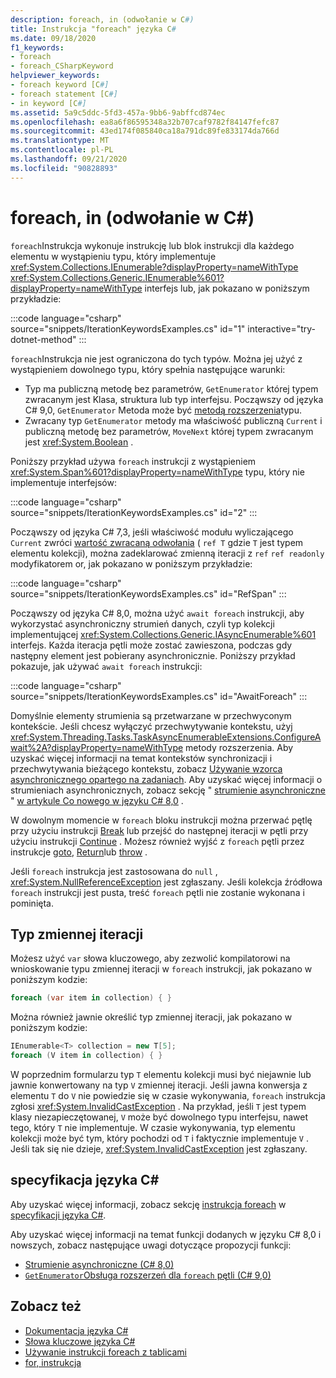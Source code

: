 ```yaml
---
description: foreach, in (odwołanie w C#)
title: Instrukcja "foreach" języka C#
ms.date: 09/18/2020
f1_keywords:
- foreach
- foreach_CSharpKeyword
helpviewer_keywords:
- foreach keyword [C#]
- foreach statement [C#]
- in keyword [C#]
ms.assetid: 5a9c5ddc-5fd3-457a-9bb6-9abffcd874ec
ms.openlocfilehash: ea8a6f86595348a32b707caf9782f84147fefc87
ms.sourcegitcommit: 43ed174f085840ca18a791dc89fe833174da766d
ms.translationtype: MT
ms.contentlocale: pl-PL
ms.lasthandoff: 09/21/2020
ms.locfileid: "90828893"
---
```

# <a name="foreach-in-c-reference"></a>foreach, in (odwołanie w C#)

`foreach`Instrukcja wykonuje instrukcję lub blok instrukcji dla każdego elementu w wystąpieniu typu, który implementuje <xref:System.Collections.IEnumerable?displayProperty=nameWithType> <xref:System.Collections.Generic.IEnumerable%601?displayProperty=nameWithType> interfejs lub, jak pokazano w poniższym przykładzie:

:::code language="csharp" source="snippets/IterationKeywordsExamples.cs" id="1" interactive="try-dotnet-method" :::

`foreach`Instrukcja nie jest ograniczona do tych typów. Można jej użyć z wystąpieniem dowolnego typu, który spełnia następujące warunki:

- Typ ma publiczną metodę bez parametrów, `GetEnumerator` której typem zwracanym jest Klasa, struktura lub typ interfejsu. Począwszy od języka C# 9,0, `GetEnumerator` Metoda może być [metodą rozszerzenia](../../programming-guide/classes-and-structs/extension-methods.md)typu.
- Zwracany typ `GetEnumerator` metody ma właściwość publiczną `Current` i publiczną metodę bez parametrów, `MoveNext` której typem zwracanym jest <xref:System.Boolean> .

Poniższy przykład używa `foreach` instrukcji z wystąpieniem <xref:System.Span%601?displayProperty=nameWithType> typu, który nie implementuje interfejsów:

:::code language="csharp" source="snippets/IterationKeywordsExamples.cs" id="2" :::

Począwszy od języka C# 7,3, jeśli właściwość modułu wyliczającego `Current` zwróci [wartość zwracaną odwołania](ref.md#reference-return-values) ( `ref T` gdzie `T` jest typem elementu kolekcji), można zadeklarować zmienną iteracji z `ref` `ref readonly` modyfikatorem or, jak pokazano w poniższym przykładzie:

:::code language="csharp" source="snippets/IterationKeywordsExamples.cs" id="RefSpan" :::

Począwszy od języka C# 8,0, można użyć `await foreach` instrukcji, aby wykorzystać asynchroniczny strumień danych, czyli typ kolekcji implementującej <xref:System.Collections.Generic.IAsyncEnumerable%601> interfejs. Każda iteracja pętli może zostać zawieszona, podczas gdy następny element jest pobierany asynchronicznie. Poniższy przykład pokazuje, jak używać `await foreach` instrukcji:

:::code language="csharp" source="snippets/IterationKeywordsExamples.cs" id="AwaitForeach" :::

Domyślnie elementy strumienia są przetwarzane w przechwyconym kontekście. Jeśli chcesz wyłączyć przechwytywanie kontekstu, użyj <xref:System.Threading.Tasks.TaskAsyncEnumerableExtensions.ConfigureAwait%2A?displayProperty=nameWithType> metody rozszerzenia. Aby uzyskać więcej informacji na temat kontekstów synchronizacji i przechwytywania bieżącego kontekstu, zobacz [Używanie wzorca asynchronicznego opartego na zadaniach](../../../standard/asynchronous-programming-patterns/consuming-the-task-based-asynchronous-pattern.md). Aby uzyskać więcej informacji o strumieniach asynchronicznych, zobacz sekcję " [strumienie asynchroniczne](../../whats-new/csharp-8.md#asynchronous-streams) " [w artykule Co nowego w języku C# 8,0](../../whats-new/csharp-8.md) .

W dowolnym momencie w `foreach` bloku instrukcji można przerwać pętlę przy użyciu instrukcji [Break](break.md) lub przejść do następnej iteracji w pętli przy użyciu instrukcji [Continue](continue.md) . Możesz również wyjść z `foreach` pętli przez instrukcje [goto](goto.md), [Return](return.md)lub [throw](throw.md) .

Jeśli `foreach` instrukcja jest zastosowana do `null` , <xref:System.NullReferenceException> jest zgłaszany. Jeśli kolekcja źródłowa `foreach` instrukcji jest pusta, treść `foreach` pętli nie zostanie wykonana i pominięta.

## <a name="type-of-an-iteration-variable"></a>Typ zmiennej iteracji

Możesz użyć `var` słowa kluczowego, aby zezwolić kompilatorowi na wnioskowanie typu zmiennej iteracji w `foreach` instrukcji, jak pokazano w poniższym kodzie:

```csharp
foreach (var item in collection) { }
```

Można również jawnie określić typ zmiennej iteracji, jak pokazano w poniższym kodzie:

```csharp
IEnumerable<T> collection = new T[5];
foreach (V item in collection) { }
```

W poprzednim formularzu typ `T` elementu kolekcji musi być niejawnie lub jawnie konwertowany na typ `V` zmiennej iteracji. Jeśli jawna konwersja z elementu `T` do `V` nie powiedzie się w czasie wykonywania, `foreach` instrukcja zgłosi <xref:System.InvalidCastException> . Na przykład, jeśli `T` jest typem klasy niezapieczętowanej, `V` może być dowolnego typu interfejsu, nawet tego, który `T` nie implementuje. W czasie wykonywania, typ elementu kolekcji może być tym, który pochodzi od `T` i faktycznie implementuje `V` . Jeśli tak się nie dzieje, <xref:System.InvalidCastException> jest zgłaszany.

## <a name="c-language-specification"></a>specyfikacja języka C#

Aby uzyskać więcej informacji, zobacz sekcję [instrukcja foreach](~/_csharplang/spec/statements.md#the-foreach-statement) w [specyfikacji języka C#](~/_csharplang/spec/introduction.md).

Aby uzyskać więcej informacji na temat funkcji dodanych w języku C# 8,0 i nowszych, zobacz następujące uwagi dotyczące propozycji funkcji:

- [Strumienie asynchroniczne (C# 8,0)](~/_csharplang/proposals/csharp-8.0/async-streams.md)
- [`GetEnumerator`Obsługa rozszerzeń dla `foreach` pętli (C# 9,0)](~/_csharplang/proposals/csharp-9.0/extension-getenumerator.md)

## <a name="see-also"></a>Zobacz też

- [Dokumentacja języka C#](../index.md)
- [Słowa kluczowe języka C#](index.md)
- [Używanie instrukcji foreach z tablicami](../../programming-guide/arrays/using-foreach-with-arrays.md)
- [for, instrukcja](for.md)
